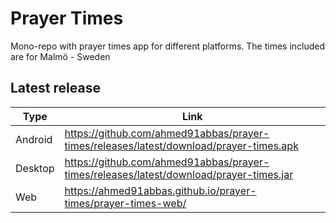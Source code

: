 # Prayer Times

Mono-repo with prayer times app for different platforms. The times included are for Malmö - Sweden

## Latest release

| Type    | Link                                                                                   |
| ------- | -------------------------------------------------------------------------------------- |
| Android | https://github.com/ahmed91abbas/prayer-times/releases/latest/download/prayer-times.apk |
| Desktop | https://github.com/ahmed91abbas/prayer-times/releases/latest/download/prayer-times.jar |
| Web     | https://ahmed91abbas.github.io/prayer-times/prayer-times-web/                          |

